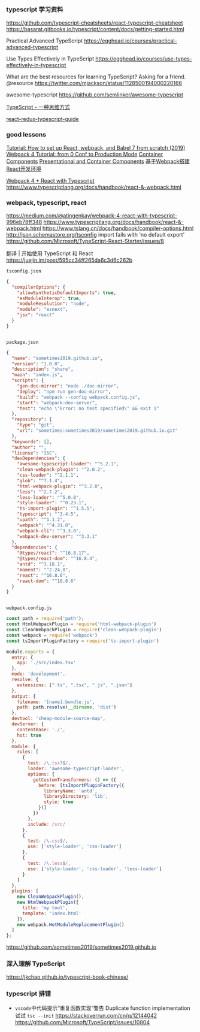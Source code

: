 ### typescript 学习资料
https://github.com/typescript-cheatsheets/react-typescript-cheatsheet
https://basarat.gitbooks.io/typescript/content/docs/getting-started.html

Practical Advanced TypeScript https://egghead.io/courses/practical-advanced-typescript

Use Types Effectively in TypeScript https://egghead.io/courses/use-types-effectively-in-typescript


What are the best resources for learning TypeScript? Asking for a friend. @resource
https://twitter.com/mjackson/status/1128500194000220166


awesome-typescript
https://github.com/semlinker/awesome-typescript

[TypeScript - 一种思维方式](https://juejin.im/post/5cd6387d518825682348442d)

[react-redux-typescript-guide](https://github.com/piotrwitek/react-redux-typescript-guide)

### good lessons
[Tutorial: How to set up React, webpack, and Babel 7 from scratch (2019) ](https://www.valentinog.com/blog/babel/)
[Webpack 4 Tutorial: from 0 Conf to Production Mode](https://www.valentinog.com/blog/webpack/)
[Container Components](https://medium.com/@learnreact/container-components-c0e67432e005)
[Presentational and Container Components](https://medium.com/@dan_abramov/smart-and-dumb-components-7ca2f9a7c7d0)
[基于Webpack搭建React开发环境](https://juejin.im/post/5afc29fa6fb9a07ab379a2ae)

[Webpack 4 + React with Typescript](https://medium.com/@atingenkay/webpack-4-react-with-typescript-996eb78ff348)
https://www.typescriptlang.org/docs/handbook/react-&-webpack.html


### webpack, typescript, react

https://medium.com/@atingenkay/webpack-4-react-with-typescript-996eb78ff348
https://www.typescriptlang.org/docs/handbook/react-&-webpack.html
https://www.tslang.cn/docs/handbook/compiler-options.html
http://json.schemastore.org/tsconfig
import fails with 'no default export'  https://github.com/Microsoft/TypeScript-React-Starter/issues/8

翻译 | 开始使用 TypeScript 和 React https://juejin.im/post/595cc34ff265da6c3d6c262b

`tsconfig.json`
```json
{
  "compilerOptions": {
    "allowSyntheticDefaultImports": true,
    "esModuleInterop": true,
    "moduleResolution": "node",
    "module": "esnext",
    "jsx": "react"
  }
}



```

`package.json`
```json
{
  "name": "sometimes2019.github.io",
  "version": "1.0.0",
  "description": "share",
  "main": "index.js",
  "scripts": {
    "gen-doc-mirror": "node ./doc-mirror",
    "deploy": "npm run gen-doc-mirror",
    "build": "webpack --config webpack.config.js",
    "start": "webpack-dev-server",
    "test": "echo \"Error: no test specified\" && exit 1"
  },
  "repository": {
    "type": "git",
    "url": "sometimes:sometimes2019/sometimes2019.github.io.git"
  },
  "keywords": [],
  "author": "",
  "license": "ISC",
  "devDependencies": {
    "awesome-typescript-loader": "^5.2.1",
    "clean-webpack-plugin": "^2.0.2",
    "css-loader": "^2.1.1",
    "glob": "^7.1.4",
    "html-webpack-plugin": "^3.2.0",
    "less": "^2.7.2",
    "less-loader": "^5.0.0",
    "style-loader": "^0.23.1",
    "ts-import-plugin": "^1.5.5",
    "typescript": "^3.4.5",
    "upath": "^1.1.2",
    "webpack": "^4.31.0",
    "webpack-cli": "^3.3.0",
    "webpack-dev-server": "^3.3.1"
  },
  "dependencies": {
    "@types/react": "^16.8.17",
    "@types/react-dom": "^16.8.4",
    "antd": "^3.18.1",
    "moment": "^2.24.0",
    "react": "^16.8.6",
    "react-dom": "^16.8.6"
  }
}



```

`webpack.config.js`
```js
const path = require('path');
const HtmlWebpackPlugin = require('html-webpack-plugin')
const CleanWebpackPlugin = require('clean-webpack-plugin')
const webpack = require('webpack')
const tsImportPluginFactory = require('ts-import-plugin')

module.exports = {
  entry: {
    app: './src/index.tsx'
  },
  mode: 'development',
  resolve: {
    extensions: [".ts", ".tsx", ".js", ".json"]
  },
  output: {
    filename: '[name].bundle.js',
    path: path.resolve(__dirname, 'dist')
  },
  devtool: 'cheap-module-source-map',
  devServer: {
    contentBase: './',
    hot: true
  },
  module: {
    rules: [
      {
        test: /\.tsx?$/,
        loader: 'awesome-typescript-loader',
        options: {
          getCustomTransformers: () => ({
            before: [tsImportPluginFactory({
              libraryName: 'antd',
              libraryDirectory: 'lib',
              style: true
            })]
          })
        },
        include: /src/
      },
      {
        test: /\.css$/,
        use: ['style-loader', 'css-loader']
      },
      {
        test: /\.less$/,
        use: ['style-loader', 'css-loader', 'less-loader']
      }
    ]
  },
  plugins: [
    new CleanWebpackPlugin(),
    new HtmlWebpackPlugin({
      title: 'my tool',
      template: 'index.html'
    }),
    new webpack.HotModuleReplacementPlugin()
  ]
};


```
https://github.com/sometimes2019/sometimes2019.github.io

### 深入理解 TypeScript
https://jkchao.github.io/typescript-book-chinese/


### typescript 排错

- `vscode`中代码提示“重复函数实现”警告 Duplicate function implementation
  试试 `tsc --init`
  https://stackoverrun.com/cn/q/12144042
  https://github.com/Microsoft/TypeScript/issues/10804
